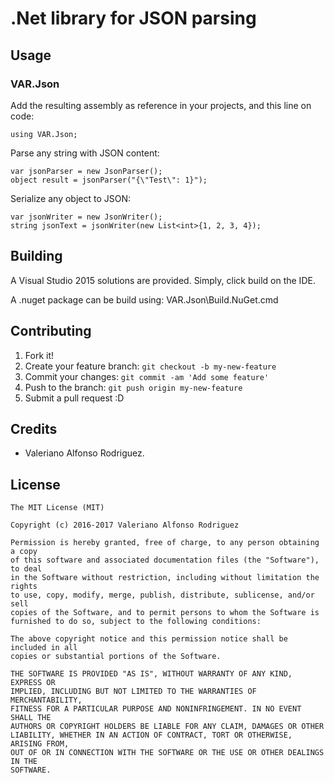 # .Net library for JSON parsing

## Usage

### VAR.Json
Add the resulting assembly as reference in your projects, and this line on code:

    using VAR.Json;

Parse any string with JSON content:
    
    var jsonParser = new JsonParser();
    object result = jsonParser("{\"Test\": 1}");

Serialize any object to JSON:
    
    var jsonWriter = new JsonWriter();
    string jsonText = jsonWriter(new List<int>{1, 2, 3, 4});

## Building
A Visual Studio 2015 solutions are provided. Simply, click build on the IDE.

A .nuget package can be build using:
    VAR.Json\Build.NuGet.cmd

## Contributing
1. Fork it!
2. Create your feature branch: `git checkout -b my-new-feature`
3. Commit your changes: `git commit -am 'Add some feature'`
4. Push to the branch: `git push origin my-new-feature`
5. Submit a pull request :D

## Credits
* Valeriano Alfonso Rodriguez.

## License

    The MIT License (MIT)

    Copyright (c) 2016-2017 Valeriano Alfonso Rodriguez

    Permission is hereby granted, free of charge, to any person obtaining a copy
    of this software and associated documentation files (the "Software"), to deal
    in the Software without restriction, including without limitation the rights
    to use, copy, modify, merge, publish, distribute, sublicense, and/or sell
    copies of the Software, and to permit persons to whom the Software is
    furnished to do so, subject to the following conditions:

    The above copyright notice and this permission notice shall be included in all
    copies or substantial portions of the Software.

    THE SOFTWARE IS PROVIDED "AS IS", WITHOUT WARRANTY OF ANY KIND, EXPRESS OR
    IMPLIED, INCLUDING BUT NOT LIMITED TO THE WARRANTIES OF MERCHANTABILITY,
    FITNESS FOR A PARTICULAR PURPOSE AND NONINFRINGEMENT. IN NO EVENT SHALL THE
    AUTHORS OR COPYRIGHT HOLDERS BE LIABLE FOR ANY CLAIM, DAMAGES OR OTHER
    LIABILITY, WHETHER IN AN ACTION OF CONTRACT, TORT OR OTHERWISE, ARISING FROM,
    OUT OF OR IN CONNECTION WITH THE SOFTWARE OR THE USE OR OTHER DEALINGS IN THE
    SOFTWARE.
